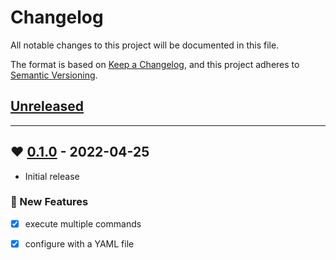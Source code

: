 # Changelog

All notable changes to this project will be documented in this file.

The format is based on [Keep a Changelog](https://keepachangelog.com/en/1.0.0/),
and this project adheres to [Semantic Versioning](https://semver.org/spec/v2.0.0.html).

## [Unreleased]

---

## ❤️ [0.1.0] - 2022-04-25

- Initial release

### 🚀 New Features

* [x] execute multiple commands
* [x] configure with a YAML file


[Unreleased]: https://github.com/marcelofpfelix/dboard/compare/v0.1.0...HEAD
[0.1.0]: https://github.com/marcelofpfelix/dboard/releases/tag/v0.1.0